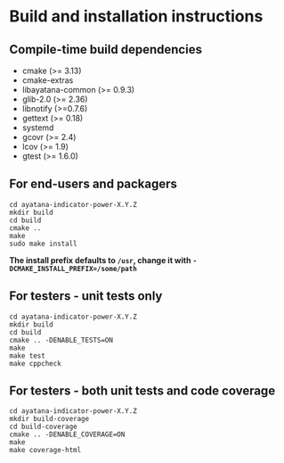 # Build and installation instructions

## Compile-time build dependencies

 - cmake (>= 3.13)
 - cmake-extras
 - libayatana-common (>= 0.9.3)
 - glib-2.0 (>= 2.36)
 - libnotify (>=0.7.6)
 - gettext (>= 0.18)
 - systemd
 - gcovr (>= 2.4)
 - lcov (>= 1.9)
 - gtest (>= 1.6.0)

## For end-users and packagers

```
cd ayatana-indicator-power-X.Y.Z
mkdir build
cd build
cmake ..
make
sudo make install
```

**The install prefix defaults to `/usr`, change it with `-DCMAKE_INSTALL_PREFIX=/some/path`**

## For testers - unit tests only

```
cd ayatana-indicator-power-X.Y.Z
mkdir build
cd build
cmake .. -DENABLE_TESTS=ON
make
make test
make cppcheck
```

## For testers - both unit tests and code coverage

```
cd ayatana-indicator-power-X.Y.Z
mkdir build-coverage
cd build-coverage
cmake .. -DENABLE_COVERAGE=ON
make
make coverage-html
```
